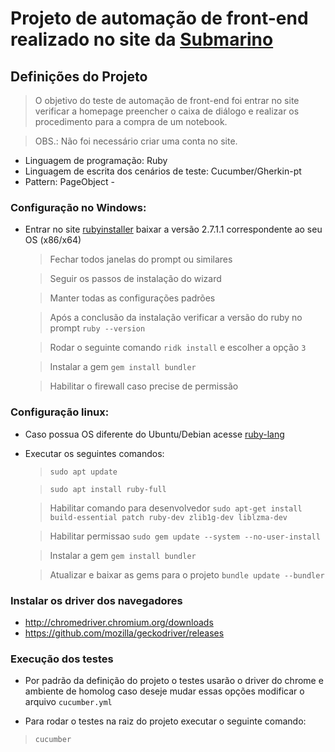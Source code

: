 # Projeto de automação de front-end realizado no site da [Submarino](https://www.submarino.com.br/)
## Definições do Projeto
  > O objetivo do teste de automação de front-end foi entrar no site verificar a homepage preencher o caixa de diálogo  e realizar os procedimento para a compra de um notebook. 
  
  > OBS.: Não foi necessário criar uma conta no site.

  - Linguagem de programação: Ruby
  - Linguagem de escrita dos cenários de teste: Cucumber/Gherkin-pt
  - Pattern: PageObject -

### Configuração no Windows:
  - Entrar no site [rubyinstaller](https://rubyinstaller.org/downloads/) baixar a versão 2.7.1.1 correspondente ao seu OS (x86/x64)

    > Fechar todos janelas do prompt ou similares

    > Seguir os passos de instalação do wizard

    > Manter todas as configurações padrões 

    > Após a conclusão da instalação  verificar a versão do ruby  no prompt `ruby --version`

    > Rodar o seguinte comando `ridk install` e escolher a opção `3`

    > Instalar a gem `gem install bundler`

    > Habilitar o firewall caso precise de permissão

### Configuração linux:
  - Caso possua OS diferente do Ubuntu/Debian acesse [ruby-lang](https://www.ruby-lang.org/pt/documentation/installation/#apt)
  - Executar os seguintes comandos:
    > `sudo apt update`

    > `sudo apt install ruby-full`

    > Habilitar comando para desenvolvedor `sudo apt-get install build-essential patch ruby-dev zlib1g-dev liblzma-dev`

    > Habilitar permissao `sudo gem update --system --no-user-install`

    > Instalar a gem `gem install bundler`

    > Atualizar e baixar as gems para o projeto  `bundle update --bundler`

### Instalar os driver dos navegadores
  - http://chromedriver.chromium.org/downloads
  - https://github.com/mozilla/geckodriver/releases

### Execução dos testes
  - Por padrão da definição do projeto o testes usarão o driver do chrome e ambiente de homolog caso deseje mudar essas opções modificar o arquivo `cucumber.yml`

  -  Para rodar o testes na raiz do projeto executar o seguinte comando:

  > `cucumber`

